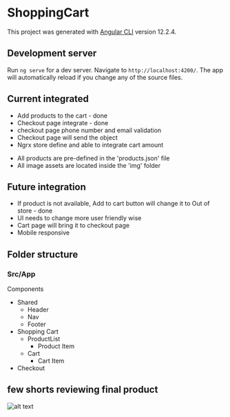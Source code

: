 # ShoppingCart

This project was generated with [Angular CLI](https://github.com/angular/angular-cli) version 12.2.4.

## Development server

Run `ng serve` for a dev server. Navigate to `http://localhost:4200/`. The app will automatically reload if you change any of the source files.





## Current integrated
<p>

* Add products to the cart - done
* Checkout page integrate - done
* checkout page phone number and email validation
* Checkout page will send the object
* Ngrx store define and able to integrate cart amount
<p>


* All products are pre-defined in the 'products.json' file
* All image assets are located inside the 'img' folder 


## Future integration

<p>

* If product is not available, Add to cart button will change it to Out of store - done
* UI needs to change more user friendly wise
* Cart page will bring it to checkout page
* Mobile responsive
<p>

<!-- ![alt text](http://url/to/img.png) -->

## Folder structure 

###  Src/App

Components
*   Shared
    *  	Header
    *   Nav
    *   Footer
*   Shopping Cart
    *   ProductList
        *   Product Item
    *   Cart
        *   Cart Item
*   Checkout

## few shorts reviewing final product

![alt text](https://github.com/rbasehewa/ShoppingCart/tree/master/src/assets/img/readmeImg/layout.PNG?raw=true)